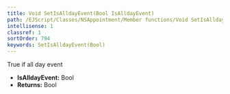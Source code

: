 ```yaml
---
title: Void SetIsAlldayEvent(Bool IsAlldayEvent)
path: /EJScript/Classes/NSAppointment/Member functions/Void SetIsAlldayEvent(Bool p_0)
intellisense: 1
classref: 1
sortOrder: 794
keywords: SetIsAlldayEvent(Bool)
---
```



True if all day event



* **IsAlldayEvent:** Bool
* **Returns:** Bool


